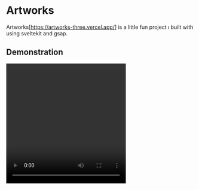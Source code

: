 # Artworks

Artworks[https://artworks-three.vercel.app/] is a little fun project ı built with using sveltekit and gsap.

## Demonstration
<video width="320" height="320" controls>
  <source src="path/to/your/video.mp4" type="video/mp4">
  Your browser does not support the video tag.
</video>
